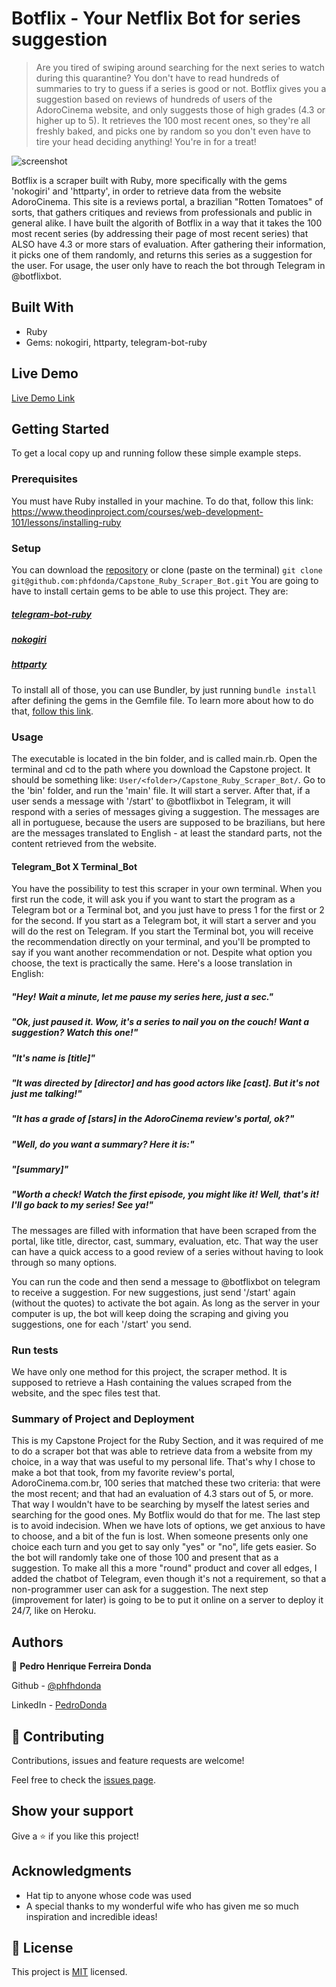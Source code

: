 # Botflix - Your Netflix Bot for series suggestion

> Are you tired of swiping around searching for the next series to watch during this quarantine? You don't have to read hundreds of summaries to try to guess if a series is good or not. Botflix gives you a suggestion based on reviews of hundreds of users of the AdoroCinema website, and only suggests those of high grades (4.3 or higher up to 5). It retrieves the 100 most recent ones, so they're all freshly baked, and picks one by random so you don't even have to tire your head deciding anything! You're in for a treat!

![screenshot](./app_screenshot.jpg)

Botflix is a scraper built with Ruby, more specifically with the gems 'nokogiri' and 'httparty', in order to retrieve data from the website AdoroCinema. This site is a reviews portal, a brazilian "Rotten Tomatoes" of sorts, that gathers critiques and reviews from professionals and public in general alike. 
I have built the algorith of Botflix in a way that it takes the 100 most recent series (by addressing their page of most recent series) that ALSO have 4.3 or more stars of evaluation. After gathering their information, it picks one of them randomly, and returns this series as a suggestion for the user. 
For usage, the user only have to reach the bot through Telegram in @botflixbot.

## Built With

- Ruby
- Gems: nokogiri, httparty, telegram-bot-ruby

## Live Demo

[Live Demo Link](https://livedemo.com)


## Getting Started

To get a local copy up and running follow these simple example steps.

### Prerequisites
You must have Ruby installed in your machine. To do that, follow this link: https://www.theodinproject.com/courses/web-development-101/lessons/installing-ruby

### Setup
You can download the [repository](https://github.com/phfdonda/Capstone_Ruby_Scraper_Bot) or clone (paste on the terminal) ```git clone git@github.com:phfdonda/Capstone_Ruby_Scraper_Bot.git```
You are going to have to install certain gems to be able to use this project. They are:

##### [telegram-bot-ruby](https://github.com/telegram-bot-rb/telegram-bot)
##### [nokogiri](https://nokogiri.org/tutorials/installing_nokogiri.html#install-with-included-libraries-recommended)
##### [httparty](https://github.com/jnunemaker/httparty)
To install all of those, you can use Bundler, by just running ```bundle install``` after defining the gems in the Gemfile file. To learn more about how to do that, [follow this link](https://bundler.io/v2.0/man/bundle-install.1.html).

### Usage
The executable is located in the bin folder, and is called main.rb. Open the terminal and cd to the path where you download the Capstone project. It should be something like: ```User/<folder>/Capstone_Ruby_Scraper_Bot/```. Go to the 'bin' folder, and run the 'main' file. It will start a server. After that, if a user sends a message with '/start' to @botflixbot in Telegram, it will respond with a series of messages giving a suggestion.
The messages are all in portuguese, because the users are supposed to be brazilians, but here are the messages translated to English - at least the standard parts, not the content retrieved from the website.

#### Telegram_Bot X Terminal_Bot
You have the possibility to test this scraper in your own terminal. When you first run the code, it will ask you if you want to start the program as a Telegram bot or a Terminal bot, and you just have to press 1 for the first or 2 for the second. If you start as a Telegram bot, it will start a server and you will do the rest on Telegram. If you start the Terminal bot, you will receive the recommendation directly on your terminal, and you'll be prompted to say if you want another recommendation or not.
Despite what option you choose, the text is practically the same. Here's a loose translation in English:

##### "Hey! Wait a minute, let me pause my series here, just a sec."
##### "Ok, just paused it. Wow, it's a series to nail you on the couch! Want a suggestion? Watch this one!"
##### "It's name is [title]"
##### "It was directed by [director] and has good actors like [cast]. But it's not just me talking!"
##### "It has a grade of [stars] in the AdoroCinema review's portal, ok?"
##### "Well, do you want a summary? Here it is:"
##### "[summary]"
##### "Worth a check! Watch the first episode, you might like it! Well, that's it! I'll go back to my series! See ya!"


The messages are filled with information that have been scraped from the portal, like title, director, cast, summary, evaluation, etc. That way the user can have a quick access to a good review of a series without having to look through so many options.

You can run the code and then send a message to @botflixbot on telegram to receive a suggestion. For new suggestions, just send '/start' again (without the quotes) to activate the bot again. As long as the server in your computer is up, the bot will keep doing the scraping and giving you suggestions, one for each '/start' you send.

### Run tests
We have only one method for this project, the scraper method. It is supposed to retrieve a Hash containing the values scraped from the website, and the spec files test that.

### Summary of Project and Deployment
This is my Capstone Project for the Ruby Section, and it was required of me to do a scraper bot that was able to retrieve data from a website from my choice, in a way that was useful to my personal life.
That's why I chose to make a bot that took, from my favorite review's portal, AdoroCinema.com.br, 100 series that matched these two criteria: that were the most recent; and that had an evaluation of 4.3 stars out of 5, or more. That way I wouldn't have to be searching by myself the latest series and searching for the good ones. My Botflix would do that for me.
The last step is to avoid indecision. When we have lots of options, we get anxious to have to choose, and a bit of the fun is lost. When someone presents only one choice each turn and you get to say only "yes" or "no", life gets easier. So the bot will randomly take one of those 100 and present that as a suggestion.
To make all this a more "round" product and cover all edges, I added the chatbot of Telegram, even though it's not a requirement, so that a non-programmer user can ask for a suggestion. 
The next step (improvement for later) is going to be to put it online on a server to deploy it 24/7, like on Heroku. 


## Authors

👤 **Pedro Henrique Ferreira Donda**



Github - [@phfhdonda](https://github.com/phfdonda)

LinkedIn - [PedroDonda](https://www.linkedin.com/in/pedro-donda-808621bb/)

## 🤝 Contributing

Contributions, issues and feature requests are welcome!

Feel free to check the [issues page](issues/).

## Show your support

Give a ⭐️ if you like this project!

## Acknowledgments

- Hat tip to anyone whose code was used
- A special thanks to my wonderful wife who has given me so much inspiration and incredible ideas!

## 📝 License

This project is [MIT](lic.url) licensed.
